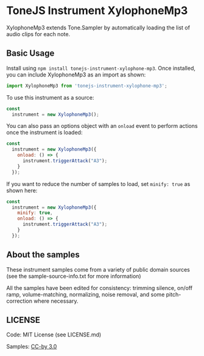 # ToneJS Instrument XylophoneMp3

XylophoneMp3 extends Tone.Sampler by automatically loading the list of audio clips for each note.

## Basic Usage

Install using `npm install tonejs-instrument-xylophone-mp3`. Once installed, you can include XylophoneMp3 as an import as shown:

```javascript
import XylophoneMp3 from 'tonejs-instrument-xylophone-mp3';
```

To use this instrument as a source:

```javascript
const
  instrument = new XylophoneMp3();
```

You can also pass an options object with an `onload` event to perform actions once the instrument is loaded:

```javascript
const
  instrument = new XylophoneMp3({
    onload: () => {
      instrument.triggerAttack("A3");
    }
  });
```

If you want to reduce the number of samples to load, set `minify: true` as shown here:

```javascript
const
  instrument = new XylophoneMp3({
    minify: true,
    onload: () => {
      instrument.triggerAttack("A3");
    }
  });
```

## About the samples

These instrument samples come from a variety of public domain sources (see the sample-source-info.txt for more information)

All the samples have been edited for consistency: trimming silence, on/off ramp, volume-matching, normalizing, noise removal, and some pitch-correction where necessary.

## LICENSE

Code: MIT License (see LICENSE.md)

Samples: [CC-by 3.0](https://creativecommons.org/licenses/by/3.0/)
